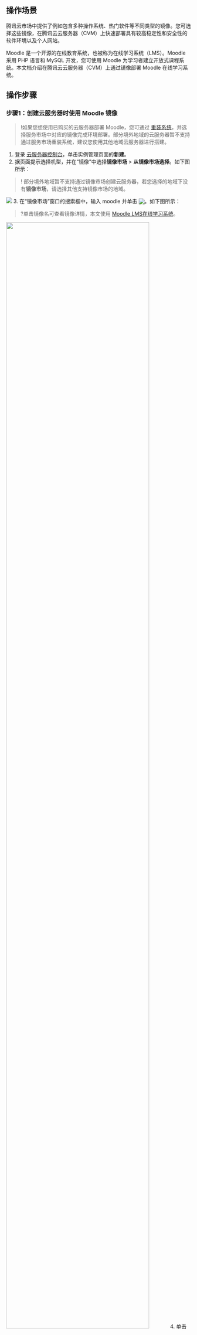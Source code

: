 ## 操作场景
腾讯云市场中提供了例如包含多种操作系统、热门软件等不同类型的镜像。您可选择这些镜像，在腾讯云云服务器（CVM）上快速部署具有较高稳定性和安全性的软件环境以及个人网站。

Moodle 是一个开源的在线教育系统，也被称为在线学习系统（LMS）。Moodle 采用 PHP 语言和 MySQL 开发，您可使用 Moodle 为学习者建立开放式课程系统。本文档介绍在腾讯云云服务器（CVM）上通过镜像部署 Moodle 在线学习系统。

## 操作步骤
### 步骤1：创建云服务器时使用 Moodle 镜像
>!如果您想使用已购买的云服务器部署 Moodle，您可通过 [重装系统](https://cloud.tencent.com/document/product/213/4933)，并选择服务市场中对应的镜像完成环境部署。部分境外地域的云服务器暂不支持通过服务市场重装系统，建议您使用其他地域云服务器进行搭建。
>
1. 登录 [云服务器控制台](https://console.cloud.tencent.com/cvm/index)，单击实例管理页面的**新建**。
2. 据页面提示选择机型，并在“镜像”中选择**镜像市场** > **从镜像市场选择**。如下图所示：
>! 部分境外地域暂不支持通过镜像市场创建云服务器，若您选择的地域下没有**镜像市场**，请选择其他支持镜像市场的地域。
>
![](https://main.qcloudimg.com/raw/bd6bbe11ae49f5a398612d495422086f.png)
3. 在“镜像市场”窗口的搜索框中，输入 moodle 并单击 <img src="https://main.qcloudimg.com/raw/70c20e0ff30f88eef20d6b540d6ef804.png" style="margin:-3px 0px;"/>。如下图所示：
>?单击镜像名可查看镜像详情，本文使用 [Moodle LMS在线学习系统](https://market.cloud.tencent.com/products/708?productId=708&_ga=1.158416825.2093467297.1571788865)。
>
<img src="https://main.qcloudimg.com/raw/4ea728940dd2c7b9961542fe38147e3c.png" style="width: 88%;"></img>
4. 单击**免费使用**。
5. 根据您的实际需求，选择存储介质、带宽、设置安全组等其他配置，并选择购买完成云服务器的创建。



### 步骤2：修改数据库密码
>!镜像中默认数据库密码较为简单，为提高数据库安全性，建议执行此步骤修改默认密码。
>
1. 在实例的管理页面，找到已创建的云服务器实例，并记录该云服务器实例的公网 IP。如下图所示：
![](https://main.qcloudimg.com/raw/392ce24430ac82c418ebad7a28874645.png)
2. 在浏览器中访问以下地址，进入 phpMyAdmin 管理平台。
```
http://云服务器实例的公网 IP/phpmyadmin
```
3. 输入数据库账户名及密码，并单击**执行**。如下图所示：
帐户名为 `root`，密码随机生成，请前往 [云市场](https://market.cloud.tencent.com/) 提供的 Moodle LMS在线学习系统镜像详情页获取。
![](https://main.qcloudimg.com/raw/54443cb3bc233568a78271f0cea07e0a.png)
4. 进入 phpMyAdmin 管理页面，单击**修改密码**。如下图所示：
![](https://main.qcloudimg.com/raw/324ae5bb2a6fa8b26af795f4ea5b6426.png)
5. <span id="sercet"></span>在弹出的“修改密码”窗口中，选择自行设置或自动生成密码，并单击**执行**。如下图所示：
>?本文使用自动生成密码，请记录您的数据库帐号及密码。
>
![](https://main.qcloudimg.com/raw/dd319a9e59595a2c6aeb28ec036295d3.png)


### 步骤3：安装配置 Moodle
1. 在实例的管理页面，找到待验证的云服务器实例，并记录该云服务器实例的公网 IP。如下图所示：
![](https://main.qcloudimg.com/raw/392ce24430ac82c418ebad7a28874645.png)
2. 在本地浏览器中访问该云服务器实例的公网 IP，进入 Moodle 安装页面。
3. 在“语言”选择简体中文（zh_cn），并单击**向后**。如下图所示：
![](https://main.qcloudimg.com/raw/609e424cb0d1379dc0217994f8bc55df.png)
4. 在“确认路径”页面，保持所有默认设置不变，并单击**向后**。如下图所示：
![](https://main.qcloudimg.com/raw/db6f66fcf913ee0deab2648614661607.png)
5. 在“选择数据库驱动”页面，保持所有默认设置不变。并单击**向后**。如下图所示：
![](https://main.qcloudimg.com/raw/b5fdcb6d83e27baf793f29efa97567b8.png)
6. 在“数据库设置”页面根据以下提示填写相关信息，并单击**向后**。如下图所示：
![](https://main.qcloudimg.com/raw/78c372843bc0e25e2097504e97606c55.png)
 - **数据库用户名**：请输入 `root`。
 - **数据库密码**：请输出在步骤 [修改密码](#sercet) 中设置的数据库密码，如果您未修改密码，则请输入默认密码 `123456`。
 - **数据库服务端口**：请输入3306。
7. 阅读并理解版权说明，并单击**继续**。
8. 在检查安装组件页面看到提示确认部署完毕后，单击**继续**。如下图所示：
![](https://main.qcloudimg.com/raw/24b607d5e402b0f39df05e09a607facc.png)
9. 等待组件安装完成后，单击页面底部的**继续**。如下图所示：
![](https://main.qcloudimg.com/raw/724c4f9a35e073d8d36eb8c55c6390a8.png)
10. 按照页面提示填写系统管理员信息，并单击**更新个人资料**。如下图所示：
![](https://main.qcloudimg.com/raw/fa13ed59be616e97d08d027e49275f1e.png)
11. 根据页面提示进行网站名称及其他相关设置，并单击**保存更改**。
12. 安装成功后，自动登录后台管理页面。如下图所示：
![](https://main.qcloudimg.com/raw/3b7d66d6a52056fcf33a7d615662effe.png)
您已成功搭建 Moodle 在线学习系统，可根据您的实际需求进行网站管理及个性化设置。

## 常见问题
如果您在部署 Moodle 网站的过程中遇到问题，可参考以下文档进行分析并解决问题：
- 云服务器的登录问题，可参考 [密码及密钥](https://cloud.tencent.com/document/product/213/18120)、[登录及远程连接](https://cloud.tencent.com/document/product/213/17278)。
- 云服务器的网络问题，可参考 [IP 地址](https://cloud.tencent.com/document/product/213/17285)、[端口与安全组](https://cloud.tencent.com/document/product/213/2502)。


